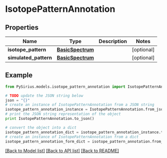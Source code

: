 # IsotopePatternAnnotation



## Properties

Name | Type | Description | Notes
------------ | ------------- | ------------- | -------------
**isotope_pattern** | [**BasicSpectrum**](BasicSpectrum.md) |  | [optional] 
**simulated_pattern** | [**BasicSpectrum**](BasicSpectrum.md) |  | [optional] 

## Example

```python
from PySirius.models.isotope_pattern_annotation import IsotopePatternAnnotation

# TODO update the JSON string below
json = "{}"
# create an instance of IsotopePatternAnnotation from a JSON string
isotope_pattern_annotation_instance = IsotopePatternAnnotation.from_json(json)
# print the JSON string representation of the object
print IsotopePatternAnnotation.to_json()

# convert the object into a dict
isotope_pattern_annotation_dict = isotope_pattern_annotation_instance.to_dict()
# create an instance of IsotopePatternAnnotation from a dict
isotope_pattern_annotation_form_dict = isotope_pattern_annotation.from_dict(isotope_pattern_annotation_dict)
```
[[Back to Model list]](../README.md#documentation-for-models) [[Back to API list]](../README.md#documentation-for-api-endpoints) [[Back to README]](../README.md)


